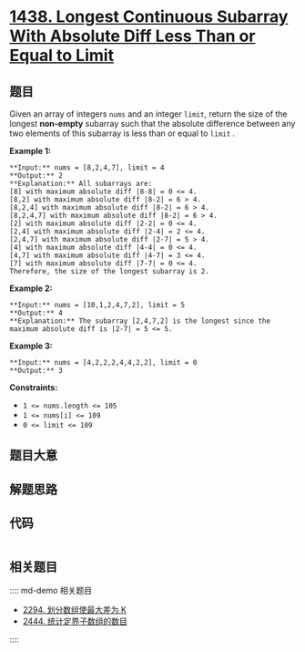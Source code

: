# [1438. Longest Continuous Subarray With Absolute Diff Less Than or Equal to Limit](https://leetcode.com/problems/longest-continuous-subarray-with-absolute-diff-less-than-or-equal-to-limit)

## 题目

Given an array of integers `nums` and an integer `limit`, return the size of
the longest **non-empty** subarray such that the absolute difference between
any two elements of this subarray is less than or equal to `limit` _._



**Example 1:**

    
    
    **Input:** nums = [8,2,4,7], limit = 4
    **Output:** 2 
    **Explanation:** All subarrays are: 
    [8] with maximum absolute diff |8-8| = 0 <= 4.
    [8,2] with maximum absolute diff |8-2| = 6 > 4. 
    [8,2,4] with maximum absolute diff |8-2| = 6 > 4.
    [8,2,4,7] with maximum absolute diff |8-2| = 6 > 4.
    [2] with maximum absolute diff |2-2| = 0 <= 4.
    [2,4] with maximum absolute diff |2-4| = 2 <= 4.
    [2,4,7] with maximum absolute diff |2-7| = 5 > 4.
    [4] with maximum absolute diff |4-4| = 0 <= 4.
    [4,7] with maximum absolute diff |4-7| = 3 <= 4.
    [7] with maximum absolute diff |7-7| = 0 <= 4. 
    Therefore, the size of the longest subarray is 2.
    

**Example 2:**

    
    
    **Input:** nums = [10,1,2,4,7,2], limit = 5
    **Output:** 4 
    **Explanation:** The subarray [2,4,7,2] is the longest since the maximum absolute diff is |2-7| = 5 <= 5.
    

**Example 3:**

    
    
    **Input:** nums = [4,2,2,2,4,4,2,2], limit = 0
    **Output:** 3
    



**Constraints:**

  * `1 <= nums.length <= 105`
  * `1 <= nums[i] <= 109`
  * `0 <= limit <= 109`


## 题目大意

## 解题思路

## 代码

```javascript

```

## 相关题目

:::: md-demo 相关题目
- [2294. 划分数组使最大差为 K](https://leetcode.com/problems/partition-array-such-that-maximum-difference-is-k)
- [2444. 统计定界子数组的数目](https://leetcode.com/problems/count-subarrays-with-fixed-bounds)

::::
